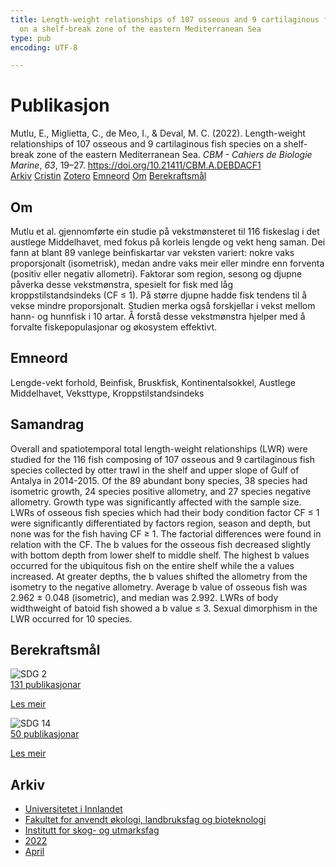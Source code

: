 ```yaml
---
title: Length-weight relationships of 107 osseous and 9 cartilaginous fish species
  on a shelf-break zone of the eastern Mediterranean Sea
type: pub
encoding: UTF-8

---
```

<h1>Publikasjon</h1>
<article id="csl-bib-container-B64BTTYW" class="csl-bib-container">
  <div class="csl-bib-body"> <div class="csl-entry">Mutlu, E., Miglietta, C., de Meo, I., &#38; Deval, M. C. (2022). Length-weight relationships of 107 osseous and 9 cartilaginous fish species on a shelf-break zone of the eastern Mediterranean Sea. <i>CBM - Cahiers de Biologie Marine</i>, <i>63</i>, 19–27. <a href="https://doi.org/10.21411/CBM.A.DEBDACF1">https://doi.org/10.21411/CBM.A.DEBDACF1</a></div> </div>
  <div class="csl-bib-buttons">
    <a href="#taxonomy-article-B64BTTYW" alt="archive" class="csl-bib-button">Arkiv</a>
    <a href="https://app.cristin.no/results/show.jsf?id=2016363" alt="Cristin" class="csl-bib-button">Cristin</a>
    <a href="http://zotero.org/groups/5881554/items/B64BTTYW" alt="Zotero" class="csl-bib-button">Zotero</a>
    <a href="#keywords-article-B64BTTYW" alt="keywords" class="csl-bib-button">Emneord</a>
    <a href="#about-article-B64BTTYW" alt="about_pub" class="csl-bib-button">Om</a>
    <a href="#sdg-article-B64BTTYW" alt="sdg" class="csl-bib-button">Berekraftsmål</a>
  </div>
  <div id="csl-bib-meta-container-B64BTTYW"></div>
</article>
<div id="csl-bib-meta-B64BTTYW" class="csl-bib-meta">
  <article id="about-article-B64BTTYW" class="about_pub-article">
    <h1>Om</h1>
    Mutlu et al. gjennomførte ein studie på vekstmønsteret til 116 fiskeslag i det austlege Middelhavet, med fokus på korleis lengde og vekt heng saman. Dei fann at blant 89 vanlege beinfiskartar var veksten variert: nokre vaks proporsjonalt (isometrisk), medan andre vaks meir eller mindre enn forventa (positiv eller negativ allometri). Faktorar som region, sesong og djupne påverka desse vekstmønstra, spesielt for fisk med låg kroppstilstandsindeks (CF ≤ 1). På større djupne hadde fisk tendens til å vekse mindre proporsjonalt. Studien merka også forskjellar i vekst mellom hann- og hunnfisk i 10 artar. Å forstå desse vekstmønstra hjelper med å forvalte fiskepopulasjonar og økosystem effektivt.
  </article>
  <article id="keywords-article-B64BTTYW" class="keywords-article">
    <h1>Emneord</h1>
    Lengde-vekt forhold, Beinfisk, Bruskfisk, Kontinentalsokkel, Austlege Middelhavet, Veksttype, Kroppstilstandsindeks
  </article>
  <article id="abstract-article-B64BTTYW" class="abstract-article">
    <h1>Samandrag</h1>
    Overall and spatiotemporal total length-weight relationships (LWR) were studied for the 116 fish composing of 107 osseous and 9 cartilaginous fish species collected by otter trawl in the shelf and upper slope of Gulf of Antalya in 2014-2015. Of the 89 abundant bony species, 38 species had isometric growth, 24 species positive allometry, and 27 species negative allometry. Growth type was significantly affected with the sample size. LWRs of osseous fish species which had their body condition factor CF ≤ 1 were significantly differentiated by factors region, season and depth, but none was for the fish having CF ≥ 1. The factorial differences were found in relation with the CF. The b values for the osseous fish decreased slightly with bottom depth from lower shelf to middle shelf. The highest b values occurred for the ubiquitous fish on the entire shelf while the a values increased. At greater depths, the b values shifted the allometry from the isometry to the negative allometry. Average b value of osseous fish was 2.962 ± 0.048 (isometric), and median was 2.992. LWRs of body widthweight of batoid fish showed a b value ≤ 3. Sexual dimorphism in the LWR occurred for 10 species.
  </article>
  <article id="sdg-article-B64BTTYW" class="sdg-article">
    <h1>Berekraftsmål</h1>
    <div class="sdg-container"><div id="sdg2" class="sdg">
        <img src="{{< params subfolder >}}images/sdg/sdg02_nn.png" class="image" alt="SDG 2">
        <div class="sdg-overlay">
          <a href="/nn/archive/?key=?sdg=2#archive" class="sdg-publication-count"><span>131</span> publikasjonar</a>
          <p><a href="https://fn.no/om-fn/fns-baerekraftsmaal/utrydde-sult?lang=nno-NO" class="sdg-read-more">Les meir</a></p>
        </div>
      </div> <div id="sdg14" class="sdg">
        <img src="{{< params subfolder >}}images/sdg/sdg14_nn.png" class="image" alt="SDG 14">
        <div class="sdg-overlay">
          <a href="/nn/archive/?key=?sdg=14#archive" class="sdg-publication-count"><span>50</span> publikasjonar</a>
          <p><a href="https://fn.no/om-fn/fns-baerekraftsmaal/livet-i-havet?lang=nno-NO" class="sdg-read-more">Les meir</a></p>
        </div>
      </div></div>
  </article>
  <article id="taxonomy-article-B64BTTYW" class="taxonomy-article">
    <h1>Arkiv</h1>
    <ul>
      <li>
        <a href="/nn/archive/?key=3DCRN523">Universitetet i Innlandet</a>
      </li>
      <li>
        <a href="/nn/archive/?key=T77LXH6D">Fakultet for anvendt økologi, landbruksfag og bioteknologi</a>
      </li>
      <li>
        <a href="/nn/archive/?key=7TRARPE3">Institutt for skog- og utmarksfag</a>
      </li>
      <li>
        <a href="/nn/archive/?key=H9K9UC39">2022</a>
      </li>
      <li>
        <a href="/nn/archive/?key=C2NS5QWC">April</a>
      </li>
    </ul>
  </article>
</div>
